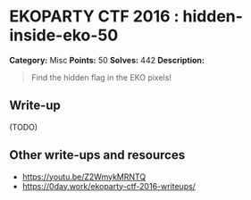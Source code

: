 # EKOPARTY CTF 2016 : hidden-inside-eko-50

**Category:** Misc
**Points:** 50
**Solves:** 442
**Description:**

> Find the hidden flag in the EKO pixels!

## Write-up

(TODO)

## Other write-ups and resources

* https://youtu.be/Z2WmykMRNTQ
* https://0day.work/ekoparty-ctf-2016-writeups/
